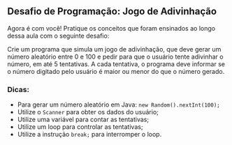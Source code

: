 ## Desafio de Programação: Jogo de Adivinhação

Agora é com você! Pratique os conceitos que foram ensinados ao longo dessa aula com o seguinte desafio:

Crie um programa que simula um jogo de adivinhação, que deve gerar um número aleatório entre 0 e 100 e pedir para que o usuário tente adivinhar o número, em até 5 tentativas. A cada tentativa, o programa deve informar se o número digitado pelo usuário é maior ou menor do que o número gerado.

### Dicas:

- Para gerar um número aleatório em Java: `new Random().nextInt(100);`
- Utilize o `Scanner` para obter os dados do usuário;
- Utilize uma variável para contar as tentativas;
- Utilize um loop para controlar as tentativas;
- Utilize a instrução `break;` para interromper o loop.

